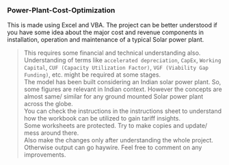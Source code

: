 ### Power-Plant-Cost-Optimization <br>
This is made using Excel and VBA. The project can be better understood if you have some idea about the major cost and revenue components in installation, operation and maintenance of a typical Solar power plant. <br>
> This requires some financial and technical understanding also. Understanding of terms like `accelerated depreciation`, `CapEx`, `Working Capital`, `CUF (Capacity Utilization Factor)`, `VGF (Viability Gap Funding)`, etc. might be required at some stages. <br>
 The model has been built considering an Indian solar power plant. So, some figures are relevant in Indian context. However the concepts are almost same/ similar for any ground mounted Solar power plant across the globe.<br>
You can check the instructions in the instructions sheet to understand how the workbook can be utilized to gain tariff insights. <br>
Some worksheets are protected. Try to make copies and update/ mess around there. <br>
Also make the changes only after understanding the whole project. Otherwise output can go haywire.
Feel free to comment on any improvements.
